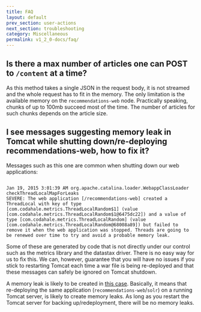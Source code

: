 ```yaml
---
title: FAQ
layout: default
prev_section: user-actions
next_section: troubleshooting
category: Miscellaneous
permalink: v1_2_0-docs/faq/
---
```


## Is there a max number of articles one can POST to `/content` at a time?

As this method takes a single JSON in the request body, it is not streamed and the whole request has to fit in the memory. The only limitation is the available memory on the `recommendations-web` node. Practically speaking, chunks of up to 100mb succeed most of the time. The number of articles for such chunks depends on the article size.

## I see messages suggesting memory leak in Tomcat while shutting down/re-deploying recommendations-web, how to fix it?

Messages such as this one are common when shutting down our web applications:
<pre><code>
Jan 19, 2015 3:01:39 AM org.apache.catalina.loader.WebappClassLoader checkThreadLocalMapForLeaks
SEVERE: The web application [/recommendations-web] created a ThreadLocal with key of type [com.codahale.metrics.ThreadLocalRandom$1] (value [com.codahale.metrics.ThreadLocalRandom$1@6475dc22]) and a value of type [com.codahale.metrics.ThreadLocalRandom] (value [com.codahale.metrics.ThreadLocalRandom@68008a89]) but failed to remove it when the web application was stopped. Threads are going to be renewed over time to try and avoid a probable memory leak.
</code></pre>

Some of these are generated by code that is not directly under our control such as the metrics library and the datastax driver. There is no easy way for us to fix this. We can, however, guarantee that you will have no issues if you stick to restarting Tomcat each time a war file is being re-deployed and that these messages can safely be ignored on Tomcat shutdown.

A memory leak is likely to be created in [this case](http://tomcat.apache.org/tomcat-7.0-doc/deployer-howto.html#Deploying_on_a_running_Tomcat_server).
Basically, it means that re-deploying the same application (`recommendations-web`/`solr`) on a running Tomcat server, is likely to create memory leaks. As long as you restart the Tomcat server for backing up/redeployment, there will be no memory leaks.
